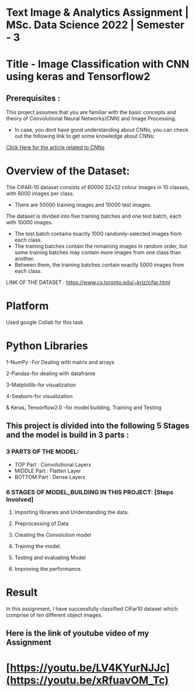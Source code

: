 # Text Image & Analytics Assignment | MSc. Data Science 2022 | Semester - 3

# Title - Image Classification with CNN using keras and Tensorflow2

## Prerequisites :

This project assumes that you are familiar with the basic concepts and theory of Convolutional Neural Networks(CNN) and Image Processing.

* In case, you dont have good understanding about CNNs, you can check out the following link to get some knowledge about CNNs:

[Click Here for the article related to CNNs](https://ujjwalkarn.me/2016/08/11/intuitive-explanation-convnets/)

# Overview of the Dataset:

The CIFAR-10 dataset consists of 60000 32x32 colour images in 10 classes, with 6000 images per class. 
- There are 50000 training images and 10000 test images.

The dataset is divided into five training batches and one test batch, each with 10000 images. 
* The test batch contains exactly 1000 randomly-selected images from each class. 
* The training batches contain the remaining images in random order, but some training batches may contain more images from one class than another. 
* Between them, the training batches contain exactly 5000 images from each class.


LINK OF THE DATASET : https://www.cs.toronto.edu/~kriz/cifar.html

# Platform
 Used google Collab for this task

# Python Libraries
 1-NumPy -For Dealing with matrix and arrays 

 2-Pandas-for dealing with dataframe

 3-Matplotlib-for visualization

 4-Seaborn-for visualization

 & Keras, Tensorflow2.0 -for model building, Training and Testing


## This project is divided into the following 5 Stages and the model is build in 3 parts :


### 3 PARTS OF THE MODEL:

* TOP Part : Convolutional Layers
* MIDDLE Part : Flatten Layer
* BOTTOM Part : Dense Layers



### 6 STAGES OF MODEL_BUILDING IN THIS PROJECT: [Steps Involved]

1. Importing libraries and Understanding the data.

2. Preprocessing of Data

3. Creating the Convolution model

4. Training the model.

5. Testing and evaluating Model

6. Improving the performance.

 
# Result
  In this assignment, I have successfully classified CiFar10 dataset which comprise of ten different object images.
  
  
## Here is the link of youtube video of my Assignment
# [https://youtu.be/LV4KYurNJJc](https://youtu.be/xRfuavOM_Tc)
